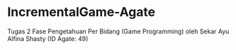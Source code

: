 # IncrementalGame-Agate
Tugas 2 Fase Pengetahuan Per Bidang (Game Programming) oleh Sekar Ayu Alfina Shasty (ID Agate: 49)
